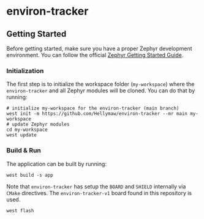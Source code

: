 # environ-tracker

## Getting Started

Before getting started, make sure you have a proper Zephyr development
environment. You can follow the official
[Zephyr Getting Started Guide](https://docs.zephyrproject.org/latest/getting_started/index.html).

### Initialization

The first step is to initialize the workspace folder (``my-workspace``) where
the ``environ-tracker`` and all Zephyr modules will be cloned. You can do
that by running:

```shell
# initialize my-workspace for the environ-tracker (main branch)
west init -m https://github.com/Hellymaw/environ-tracker --mr main my-workspace
# update Zephyr modules
cd my-workspace
west update
```

### Build & Run

The application can be built by running:

```shell
west build -s app
```

Note that `environ-tracker` has setup the `BOARD` and `SHIELD` internally via `CMake` directives. The `environ-tracker-v1` board found in this
repository is used.

```shell
west flash
```
